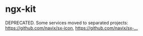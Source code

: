 # ngx-kit
DEPRECATED. Some services moved to separated projects: https://github.com/navix/sx-icon, https://github.com/navix/sx-…
